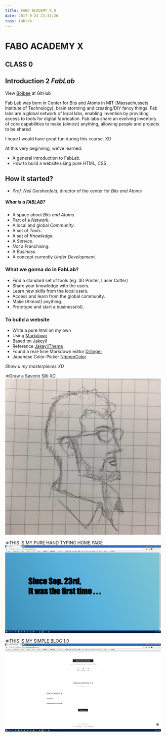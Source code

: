 ```yaml
---
title: FABO ACADEMY X_0
date: 2017-9-24 23:33:26
tags: fablab
---
```

# FABO ACADEMY X
## CLASS 0
## Introduction 2 *FabLab*

View [Boibee](https://mrtriskin.github.io/) at GitHub

Fab Lab was born in Center for Bits and Atoms in MIT (Massachussets Institute of Technology), brain storming and creating/DIY fancy things.
Fab labs are a global network of local labs, enabling invention by providing access to tools for
digital fabrication.
Fab labs share an evolving inventory of core capabilities to make (almost) anything, allowing
people and projects to be shared

I hope I would have great fun during this course. XD

At this very beginning, we've learned:
  - A general introduction to FabLab.
  - How to build a website using pure HTML, CSS.


## How it started?

  - *Prof. Neil Gershenfeld*, director of the center for *Bits and Atoms*


##### What is a FABLAB?
  - A space about *Bits and Atoms*.
  - Part of a *Network*.
  - A local and global *Community*.
  - A set of *Tools*.
  - A set of *Knowledge*.
  - A *Service*.
  - *Not* a Franchising.
  - A *Business*.
  - A concept currently *Under Development*.

### What we gonna do in FabLab?
  - Find a standard set of tools (eg. 3D Printer, Laser Cutter)
  - Share your knowledge with the users.
  - Learn new skills from the local users.
  - Access and learn from the global community.
  - Make (Almost) anything.
  - Prototype and start a business(lol).

### To build a website
  - Write a pure html on my own
  - Using [Markdown](https://en.wikipedia.org/wiki/Markdown)
  - Based on [Jakeyll](http://jekyllrb.com/)
  - Reference [JakeyllTheme](http://jekyllthemes.org/)
  - Found a real-time Markdown editor [Dillinger](https://dillinger.io/)
  - Japanese Color-Picker [NipponColor](http://nipponcolors.com)

*Show u my masterpieces XD*

=>Draw a Saverio Silli XD
![Saverio Silli](https://raw.githubusercontent.com/MrTriskin/blog/master/img/fabo_0/AD8CFC840C2348889DB2AC1560DE291E.png)

=>THIS IS MY PURE HAND TYPING HOME PAGE
![My Home Page](https://raw.githubusercontent.com/MrTriskin/blog/master/img/fabo_0/homepage.png)

=>THIS IS MY SIMPLE BLOG 1.0
![Blog Page](https://raw.githubusercontent.com/MrTriskin/blog/master/img/fabo_0/blogpage.png)
